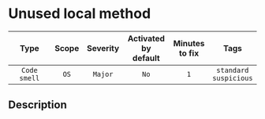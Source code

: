 # Unused local method

| Type | Scope | Severity | Activated<br/>by default | Minutes<br/>to fix | Tags |
| :-: | :-: | :-: | :-: | :-: | :-: |
| `Code smell` | `OS` | `Major` | `No` | `1` | `standard`<br/>`suspicious` |

<!-- Блоки выше заполняются автоматически, не трогать -->
## Description
